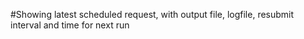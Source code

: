 #Showing latest scheduled request, with output file, logfile, resubmit interval and time for next run
